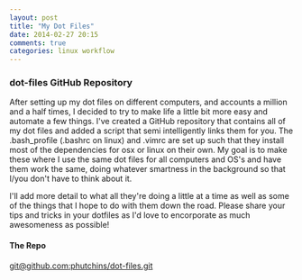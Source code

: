 ```yaml
---
layout: post
title: "My Dot Files"
date: 2014-02-27 20:15
comments: true
categories: linux workflow
---
```


### dot-files GitHub Repository ###
After setting up my dot files on different computers, and accounts a million and a half times, I decided to try to make life a little bit more easy and automate a few things. I've created a GitHub repository that contains all of my dot files and added a script that semi intelligently links them for you. The .bash_profile (.bashrc on linux) and .vimrc are set up such that they install most of the dependencies for osx or linux on their own. My goal is to make these where I use the same dot files for all computers and OS's and have them work the same, doing whatever smartness in the background so that I/you don't have to think about it.

I'll add more detail to what all they're doing a little at a time as well as some of the things that I hope to do with them down the road. Please share your tips and tricks in your dotfiles as I'd love to encorporate as much awesomeness as possible!

#### The Repo ####
[git@github.com:phutchins/dot-files.git](git@github.com:phutchins/dot-files.git)
